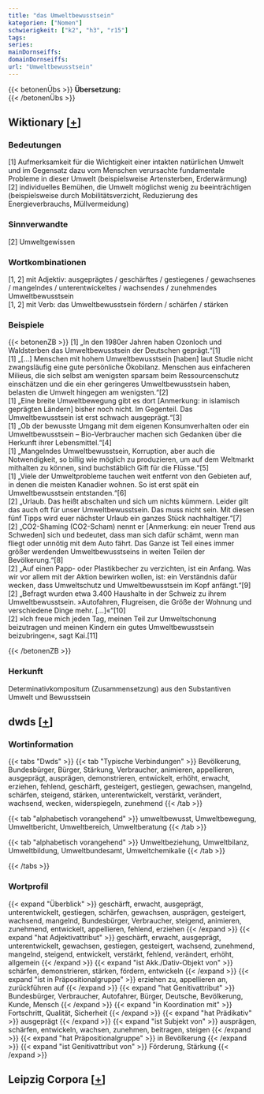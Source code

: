 ```yaml
---
title: "das Umweltbewusstsein"
kategorien: ["Nomen"]
schwierigkeit: ["k2", "h3", "r15"]
tags:
series:
mainDornseiffs:
domainDornseiffs:
url: "Umweltbewusstsein"
---
```


{{< betonenÜbs >}}
**Übersetzung:**  
{{< /betonenÜbs >}}

## Wiktionary [[+](https://de.wiktionary.org/wiki/Umweltbewusstsein)]

### Bedeutungen
[1] Aufmerksamkeit für die Wichtigkeit einer intakten natürlichen Umwelt und im Gegensatz dazu vom Menschen verursachte fundamentale Probleme in dieser Umwelt (beispielsweise Artensterben, Erderwärmung)  
[2] individuelles Bemühen, die Umwelt möglichst wenig zu beeinträchtigen (beispielsweise durch Mobilitätsverzicht, Reduzierung des Energieverbrauchs, Müllvermeidung)  

### Sinnverwandte
[2] Umweltgewissen  

### Wortkombinationen
[1, 2] mit Adjektiv: ausgeprägtes / geschärftes / gestiegenes /  gewachsenes / mangelndes / unterentwickeltes / wachsendes / zunehmendes Umweltbewusstsein  
[1, 2] mit Verb: das Umweltbewusstsein fördern / schärfen / stärken  

### Beispiele
{{< betonenZB >}}
[1] „In den 1980er Jahren haben Ozonloch und Waldsterben das Umweltbewusstsein der Deutschen geprägt.“[1]  
[1] „[…] Menschen mit hohem Umweltbewusstsein [haben] laut Studie nicht zwangsläufig eine gute persönliche Ökobilanz. Menschen aus einfacheren Milieus, die sich selbst am wenigsten sparsam beim Ressourcenschutz einschätzen und die ein eher geringeres Umweltbewusstsein haben, belasten die Umwelt hingegen am wenigsten.“[2]  
[1] „Eine breite Umweltbewegung gibt es dort [Anmerkung: in islamisch geprägten Ländern] bisher noch nicht. Im Gegenteil. Das Umweltbewusstsein ist erst schwach ausgeprägt.“[3]  
[1] „Ob der bewusste Umgang mit dem eigenen Konsumverhalten oder ein Umweltbewusstsein – Bio-Verbraucher machen sich Gedanken über die Herkunft ihrer Lebensmittel.“[4]  
[1] „Mangelndes Umweltbewusstsein, Korruption, aber auch die Notwendigkeit, so billig wie möglich zu produzieren, um auf dem Weltmarkt mithalten zu können, sind buchstäblich Gift für die Flüsse.“[5]  
[1] „Viele der Umweltprobleme tauchen weit entfernt von den Gebieten auf, in denen die meisten Kanadier wohnen. So ist erst spät ein Umweltbewusstsein entstanden.“[6]  
[2] „Urlaub. Das heißt abschalten und sich um nichts kümmern. Leider gilt das auch oft für unser Umweltbewusstsein. Das muss nicht sein. Mit diesen fünf Tipps wird euer nächster Urlaub ein ganzes Stück nachhaltiger.“[7]  
[2] „CO2-Shaming (CO2-Scham) nennt er [Anmerkung: ein neuer Trend aus Schweden] sich und bedeutet, dass man sich dafür schämt, wenn man fliegt oder unnötig mit dem Auto fährt. Das Ganze ist Teil eines immer größer werdenden Umweltbewusstseins in weiten Teilen der Bevölkerung.“[8]  
[2] „Auf einen Papp- oder Plastikbecher zu verzichten, ist ein Anfang. Was wir vor allem mit der Aktion bewirken wollen, ist: ein Verständnis dafür wecken, dass Umweltschutz und Umweltbewusstsein im Kopf anfängt.“[9]  
[2] „Befragt wurden etwa 3.400 Haushalte in der Schweiz zu ihrem Umweltbewusstsein. »Autofahren, Flugreisen, die Größe der Wohnung und verschiedene Dinge mehr. […]«“[10]  
[2] »Ich freue mich jeden Tag, meinen Teil zur Umweltschonung beizutragen und meinen Kindern ein gutes Umweltbewusstsein beizubringen«, sagt Kai.[11]  

{{< /betonenZB >}}
### Herkunft
Determinativkompositum (Zusammensetzung) aus den Substantiven Umwelt und Bewusstsein  



## dwds [[+](https://www.dwds.de/wb/Umweltbewusstsein)]

### Wortinformation
{{< tabs "Dwds" >}}
{{< tab "Typische Verbindungen" >}}
Bevölkerung, Bundesbürger, Bürger, Stärkung, Verbraucher, animieren, appellieren, ausgeprägt, ausprägen, demonstrieren, entwickelt, erhöht, erwacht, erziehen, fehlend, geschärft, gesteigert, gestiegen, gewachsen, mangelnd, schärfen, steigend, stärken, unterentwickelt, verstärkt, verändert, wachsend, wecken, widerspiegeln, zunehmend
{{< /tab >}}

{{< tab "alphabetisch vorangehend" >}}
umweltbewusst, Umweltbewegung, Umweltbericht, Umweltbereich, Umweltberatung
{{< /tab >}}

{{< tab "alphabetisch vorangehend" >}}
Umweltbeziehung, Umweltbilanz, Umweltbildung, Umweltbundesamt, Umweltchemikalie
{{< /tab >}}

{{< /tabs >}}

### Wortprofil
{{< expand "Überblick" >}} geschärft, erwacht, ausgeprägt, unterentwickelt, gestiegen, schärfen, gewachsen, ausprägen, gesteigert, wachsend, mangelnd, Bundesbürger, Verbraucher, steigend, animieren, zunehmend, entwickelt, appellieren, fehlend, erziehen {{< /expand >}}
{{< expand "hat Adjektivattribut" >}} geschärft, erwacht, ausgeprägt, unterentwickelt, gewachsen, gestiegen, gesteigert, wachsend, zunehmend, mangelnd, steigend, entwickelt, verstärkt, fehlend, verändert, erhöht, allgemein {{< /expand >}}
{{< expand "ist Akk./Dativ-Objekt von" >}} schärfen, demonstrieren, stärken, fördern, entwickeln {{< /expand >}}
{{< expand "ist in Präpositionalgruppe" >}} erziehen zu, appellieren an, zurückführen auf {{< /expand >}}
{{< expand "hat Genitivattribut" >}} Bundesbürger, Verbraucher, Autofahrer, Bürger, Deutsche, Bevölkerung, Kunde, Mensch {{< /expand >}}
{{< expand "in Koordination mit" >}} Fortschritt, Qualität, Sicherheit {{< /expand >}}
{{< expand "hat Prädikativ" >}} ausgeprägt {{< /expand >}}
{{< expand "ist Subjekt von" >}} ausprägen, schärfen, entwickeln, wachsen, zunehmen, beitragen, steigen {{< /expand >}}
{{< expand "hat Präpositionalgruppe" >}} in Bevölkerung {{< /expand >}}
{{< expand "ist Genitivattribut von" >}} Förderung, Stärkung {{< /expand >}}

## Leipzig Corpora [[+](https://corpora.uni-leipzig.de/en/res?word=Umweltbewusstsein&corpusId=deu_newscrawl-public_2018)]

